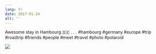 ```yaml
---
lang: fr
date: 2017-01-24
alt: ''
---
```


Awesome stay in Hambourg 🇩🇪
.
.
.
#hambourg #germany #europe #trip #roadtrip #friends #people #meet #travel #photo #polaroid

![](/photos/2017-01-24-1485273356.jpg)